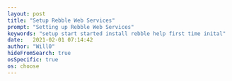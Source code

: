 ```yaml
---
layout: post
title: "Setup Rebble Web Services"
prompt: "Setting up Rebble Web Services"
keywords: "setup start started install rebble help first time inital"
date:   2021-02-01 07:14:42
author: "Will0"
hideFromSearch: true
osSpecific: true
os: choose
---
```


